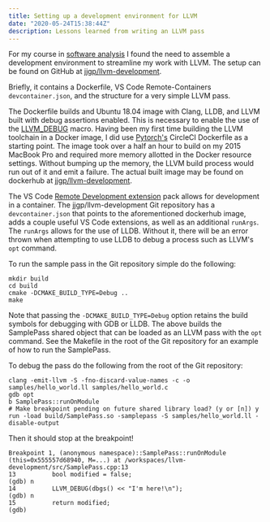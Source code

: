 ```yaml
---
title: Setting up a development environment for LLVM
date: "2020-05-24T15:38:44Z"
description: Lessons learned from writing an LLVM pass 
---
```


For my course in [software analysis](https://omscs.gatech.edu/cs-6340-software-analysis) I found the need to assemble a
development environment to streamline my work with LLVM. The setup can be found on GitHub at
[jjgp/llvm-development](https://github.com/jjgp/llvm-development).

Briefly, it contains a Dockerfile, VS Code Remote-Containers `devcontainer.json`, and the structure for a very simple 
LLVM pass.

The Dockerfile builds and Ubuntu 18.04 image with Clang, LLDB, and LLVM built with debug assertions enabled. This is
necessary to enable the use of the [LLVM_DEBUG](https://llvm.org/docs/ProgrammersManual.html#the-llvm-debug-macro-and-debug-option) macro. Having been my first time building the LLVM toolchain in a Docker
image, I did use [Pytorch's](https://github.com/pytorch/pytorch/blob/master/.circleci/docker/common/install_llvm.sh
) CircleCI Dockerfile as a starting point. The image took over a half an hour to build on my 2015 MacBook Pro and 
required more memory allotted in the Docker resource settings. Without bumping up the memory, the LLVM build process
would run out of it and emit a failure. The actual built image may be found on dockerhub at 
[jjgp/llvm-development](https://hub.docker.com/repository/docker/jjgp/llvm-development).

The VS Code [Remote Development extension](https://code.visualstudio.com/docs/remote/remote-overview) pack allows for
development in a container. The jjgp/llvm-development Git repository has a `devcontainer.json` that points to the
aforementioned dockerhub image, adds a couple useful VS Code extensions, as well as an additional `runArgs`. The
`runArgs` allows for the use of LLDB. Without it, there will be an error thrown when attempting to use LLDB to
debug a process such as LLVM's `opt` command.

To run the sample pass in the Git repository simple do the following:

```
mkdir build
cd build
cmake -DCMAKE_BUILD_TYPE=Debug ..
make
```

Note that passing the `-DCMAKE_BUILD_TYPE=Debug` option retains the build symbols for debugging with GDB or LLDB.
The above builds the SamplePass shared object that can be loaded as an LLVM pass with the `opt` command. See the
Makefile in the root of the Git repository for an example of how to run the SamplePass.

To debug the pass do the following from the root of the Git repository:

```
clang -emit-llvm -S -fno-discard-value-names -c -o samples/hello_world.ll samples/hello_world.c
gdb opt
b SamplePass::runOnModule
# Make breakpoint pending on future shared library load? (y or [n]) y
run -load build/SamplePass.so -samplepass -S samples/hello_world.ll -disable-output
```

Then it should stop at the breakpoint!

```
Breakpoint 1, (anonymous namespace)::SamplePass::runOnModule (this=0x555557d68940, M=...) at /workspaces/llvm-development/src/SamplePass.cpp:13
13          bool modified = false;
(gdb) n
14          LLVM_DEBUG(dbgs() << "I'm here!\n");
(gdb) n
15          return modified;
(gdb)
```
